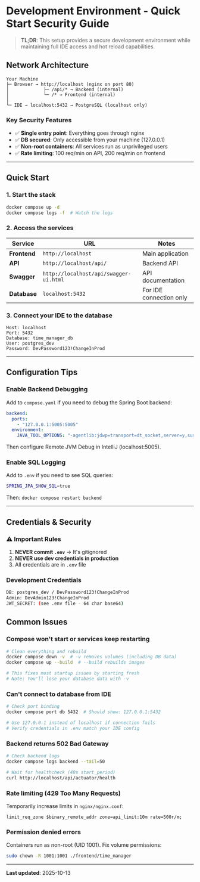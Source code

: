 # Development Environment - Quick Start Security Guide

> **TL;DR**: This setup provides a secure development environment while maintaining full IDE access and hot reload capabilities.

## Network Architecture

```
Your Machine
├─ Browser → http://localhost (nginx on port 80)
│             ├─ /api/* → Backend (internal)
│             └─ /* → Frontend (internal)
│
└─ IDE → localhost:5432 → PostgreSQL (localhost only)
```

### Key Security Features
- ✅ **Single entry point**: Everything goes through nginx
- ✅ **DB secured**: Only accessible from your machine (127.0.0.1)
- ✅ **Non-root containers**: All services run as unprivileged users
- ✅ **Rate limiting**: 100 req/min on API, 200 req/min on frontend

---

## Quick Start

### 1. Start the stack
```bash
docker compose up -d
docker compose logs -f  # Watch the logs
```

### 2. Access the services
| Service      | URL                                    | Notes                   |
|--------------|----------------------------------------|-------------------------|
| **Frontend** | `http://localhost`                     | Main application        |
| **API**      | `http://localhost/api/`                | Backend API             |
| **Swagger**  | `http://localhost/api/swagger-ui.html` | API documentation       |
| **Database** | `localhost:5432`                       | For IDE connection only |

### 3. Connect your IDE to the database
```
Host: localhost
Port: 5432
Database: time_manager_db
User: postgres_dev
Password: DevPassword123!ChangeInProd
```

---

## Configuration Tips

### Enable Backend Debugging
Add to `compose.yaml` if you need to debug the Spring Boot backend:
```yaml
backend:
  ports:
    - "127.0.0.1:5005:5005"
  environment:
    JAVA_TOOL_OPTIONS: "-agentlib:jdwp=transport=dt_socket,server=y,suspend=n,address=*:5005"
```
Then configure Remote JVM Debug in IntelliJ (localhost:5005).

### Enable SQL Logging
Add to `.env` if you need to see SQL queries:
```bash
SPRING_JPA_SHOW_SQL=true
```
Then: `docker compose restart backend`

---

## Credentials & Security

### ⚠️ Important Rules
1. **NEVER commit `.env`** → It's gitignored
2. **NEVER use dev credentials in production**
3. All credentials are in `.env` file

### Development Credentials
```bash
DB: postgres_dev / DevPassword123!ChangeInProd
Admin: DevAdmin123!ChangeInProd
JWT_SECRET: (see .env file - 64 char base64)
```

## Common Issues

### Compose won't start or services keep restarting
```bash
# Clean everything and rebuild
docker compose down -v  # -v removes volumes (including DB data)
docker compose up --build  # --build rebuilds images

# This fixes most startup issues by starting fresh
# Note: You'll lose your database data with -v
```

### Can't connect to database from IDE
```bash
# Check port binding
docker compose port db 5432  # Should show: 127.0.0.1:5432

# Use 127.0.0.1 instead of localhost if connection fails
# Verify credentials in .env match your IDE config
```

### Backend returns 502 Bad Gateway
```bash
# Check backend logs
docker compose logs backend --tail=50

# Wait for healthcheck (40s start_period)
curl http://localhost/api/actuator/health
```

### Rate limiting (429 Too Many Requests)
Temporarily increase limits in `nginx/nginx.conf`:
```nginx
limit_req_zone $binary_remote_addr zone=api_limit:10m rate=500r/m;
```

### Permission denied errors
Containers run as non-root (UID 1001). Fix volume permissions:
```bash
sudo chown -R 1001:1001 ./frontend/time_manager
```

---

**Last updated**: 2025-10-13
